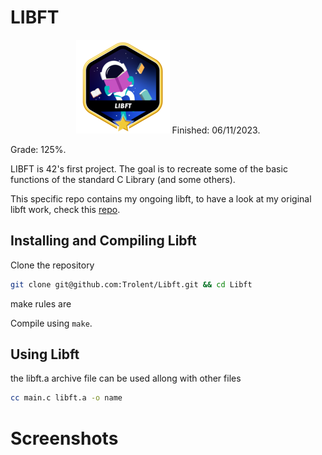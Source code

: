 # LIBFT

<p align="center">
  <img src="https://github.com/Trolent/Trolent/blob/e2a84c046e74211bac5266747ef54d4af820baf6/Badges/libftm.png" alt="LIBFT badge"/>
Finished: 06/11/2023.

Grade: 125%.
</p>

LIBFT is 42's first project. The goal is to recreate some of the basic functions of the standard C Library (and some others).

This specific repo contains my ongoing libft, to have a look at my original libft work, check this [repo](https://github.com/Trolent/42_Libft.git).

## Installing and Compiling Libft

Clone the repository
```bash
git clone git@github.com:Trolent/Libft.git && cd Libft
```

make rules are

Compile using ```make```.

## Using Libft

the libft.a archive file can be used allong with other files

```bash
cc main.c libft.a -o name
```

# Screenshots

